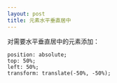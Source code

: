 ```yaml
---
layout: post
title: 元素水平垂直居中
---
```


对需要水平垂直居中的元素添加：

    position: absolute;
    top: 50%;
    left: 50%;
    transform: translate(-50%, -50%);
    